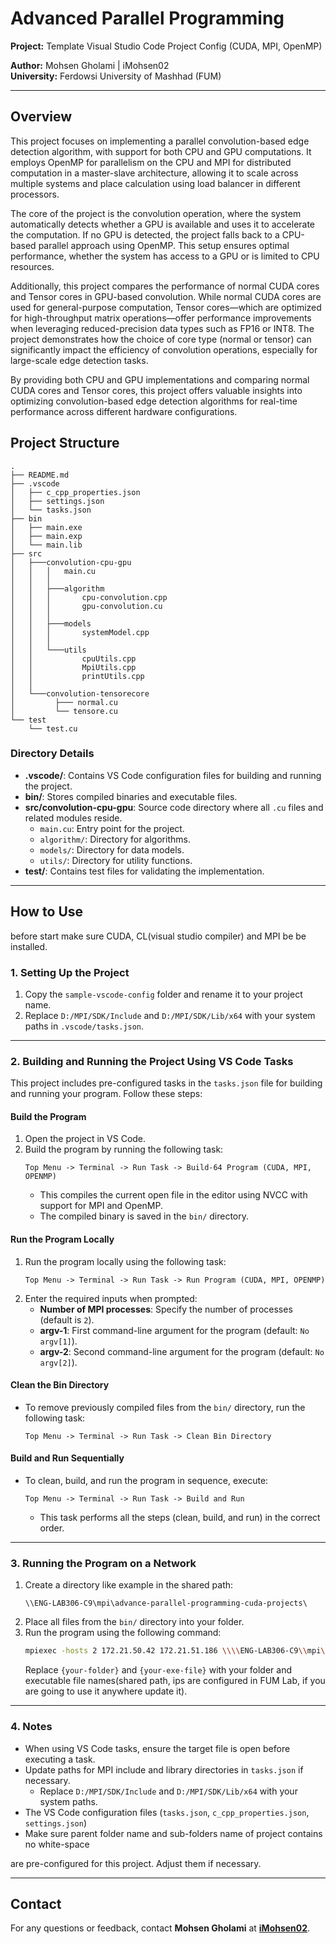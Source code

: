 # Advanced Parallel Programming

**Project:** Template Visual Studio Code Project Config (CUDA, MPI, OpenMP)

**Author:** Mohsen Gholami | iMohsen02  
**University:** Ferdowsi University of Mashhad (FUM)

---

## Overview

This project focuses on implementing a parallel convolution-based edge detection algorithm, with support for both CPU and GPU computations. It employs OpenMP for parallelism on the CPU and MPI for distributed computation in a master-slave architecture, allowing it to scale across multiple systems and place calculation using load balancer in different processors.

The core of the project is the convolution operation, where the system automatically detects whether a GPU is available and uses it to accelerate the computation. If no GPU is detected, the project falls back to a CPU-based parallel approach using OpenMP. This setup ensures optimal performance, whether the system has access to a GPU or is limited to CPU resources.

Additionally, this project compares the performance of normal CUDA cores and Tensor cores in GPU-based convolution. While normal CUDA cores are used for general-purpose computation, Tensor cores—which are optimized for high-throughput matrix operations—offer performance improvements when leveraging reduced-precision data types such as FP16 or INT8. The project demonstrates how the choice of core type (normal or tensor) can significantly impact the efficiency of convolution operations, especially for large-scale edge detection tasks.

By providing both CPU and GPU implementations and comparing normal CUDA cores and Tensor cores, this project offers valuable insights into optimizing convolution-based edge detection algorithms for real-time performance across different hardware configurations.

## Project Structure

```
.
├── README.md
├── .vscode
│   ├── c_cpp_properties.json
│   ├── settings.json
│   └── tasks.json
├── bin
│   ├── main.exe
│   ├── main.exp
│   └── main.lib
├── src
│   ├───convolution-cpu-gpu
│   │   │   main.cu
│   │   │
│   │   ├───algorithm
│   │   │       cpu-convolution.cpp
│   │   │       gpu-convolution.cu
│   │   │
│   │   ├───models
│   │   │       systemModel.cpp
│   │   │
│   │   └───utils
│   │           cpuUtils.cpp
│   │           MpiUtils.cpp
│   │           printUtils.cpp
│   │
│   └───convolution-tensorecore
│         ├─── normal.cu
│         └── tensore.cu
└── test
    └── test.cu
```

### Directory Details

-   **.vscode/**: Contains VS Code configuration files for building and running the project.
-   **bin/**: Stores compiled binaries and executable files.
-   **src/convolution-cpu-gpu**: Source code directory where all `.cu` files and related modules reside.
    -   `main.cu`: Entry point for the project.
    -   `algorithm/`: Directory for algorithms.
    -   `models/`: Directory for data models.
    -   `utils/`: Directory for utility functions.
-   **test/**: Contains test files for validating the implementation.

---

## How to Use

before start make sure CUDA, CL(visual studio compiler) and MPI be be installed.

### 1. Setting Up the Project

1. Copy the `sample-vscode-config` folder and rename it to your project name.
2. Replace `D:/MPI/SDK/Include` and `D:/MPI/SDK/Lib/x64` with your system paths in `.vscode/tasks.json`.

---

### 2. Building and Running the Project Using VS Code Tasks

This project includes pre-configured tasks in the `tasks.json` file for building and running your program. Follow these steps:

#### Build the Program

1. Open the project in VS Code.
2. Build the program by running the following task:
    ```
    Top Menu -> Terminal -> Run Task -> Build-64 Program (CUDA, MPI, OPENMP)
    ```
    - This compiles the current open file in the editor using NVCC with support for MPI and OpenMP.
    - The compiled binary is saved in the `bin/` directory.

#### Run the Program Locally

1. Run the program locally using the following task:
    ```
    Top Menu -> Terminal -> Run Task -> Run Program (CUDA, MPI, OPENMP)
    ```
2. Enter the required inputs when prompted:
    - **Number of MPI processes**: Specify the number of processes (default is `2`).
    - **argv-1**: First command-line argument for the program (default: `No argv[1]`).
    - **argv-2**: Second command-line argument for the program (default: `No argv[2]`).

#### Clean the Bin Directory

-   To remove previously compiled files from the `bin/` directory, run the following task:
    ```
    Top Menu -> Terminal -> Run Task -> Clean Bin Directory
    ```

#### Build and Run Sequentially

-   To clean, build, and run the program in sequence, execute:
    ```
    Top Menu -> Terminal -> Run Task -> Build and Run
    ```
    -   This task performs all the steps (clean, build, and run) in the correct order.

---

### 3. Running the Program on a Network

1. Create a directory like example in the shared path:
    ```
    \\ENG-LAB306-C9\mpi\advance-parallel-programming-cuda-projects\
    ```
2. Place all files from the `bin/` directory into your folder.
3. Run the program using the following command:
    ```bash
    mpiexec -hosts 2 172.21.50.42 172.21.51.186 \\\\ENG-LAB306-C9\\mpi\\advance-parallel-programming-cuda-projects\\{your-folder}\\{your-exe-file}.exe
    ```
    Replace `{your-folder}` and `{your-exe-file}` with your folder and executable file names(shared path, ips are configured in FUM Lab, if you are going to use it anywhere update it).

---

### 4. Notes

-   When using VS Code tasks, ensure the target file is open before executing a task.
-   Update paths for MPI include and library directories in `tasks.json` if necessary.
    -   Replace `D:/MPI/SDK/Include` and `D:/MPI/SDK/Lib/x64` with your system paths.
-   The VS Code configuration files (`tasks.json`, `c_cpp_properties.json`, `settings.json`)
-   Make sure parent folder name and sub-folders name of project contains no white-space

are pre-configured for this project. Adjust them if necessary.

---

## Contact

For any questions or feedback, contact **Mohsen Gholami** at **[iMohsen02](https://t.me/iMohsen02)**.
